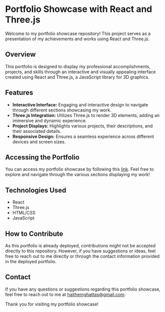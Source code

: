 # Portfolio Showcase with React and Three.js

Welcome to my portfolio showcase repository! This project serves as a presentation of my achievements and works using React and Three.js.

## Overview

This portfolio is designed to display my professional accomplishments, projects, and skills through an interactive and visually appealing interface created using React and Three.js, a JavaScript library for 3D graphics.

## Features

- **Interactive Interface:** Engaging and interactive design to navigate through different sections showcasing my work.
- **Three.js Integration:** Utilizes Three.js to render 3D elements, adding an immersive and dynamic experience.
- **Project Displays:** Highlights various projects, their descriptions, and their associated details.
- **Responsive Design:** Ensures a seamless experience across different devices and screen sizes.

## Accessing the Portfolio

You can access my portfolio showcase by following this [link](https://haithemghattas.netlify.app/). Feel free to explore and navigate through the various sections displaying my work!

## Technologies Used

- React
- Three.js
- HTML/CSS
- JavaScript


## How to Contribute

As this portfolio is already deployed, contributions might not be accepted directly to this repository. However, if you have suggestions or ideas, feel free to reach out to me directly or through the contact information provided in the deployed portfolio.


## Contact

If you have any questions or suggestions regarding this portfolio showcase, feel free to reach out to me at [haithemghattas@gmail.com](mailto:haithemghattas@example.com).

Thank you for visiting my portfolio showcase!
